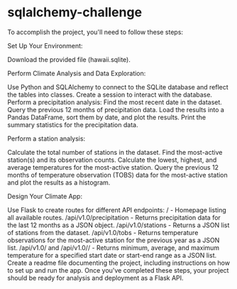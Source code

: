 # sqlalchemy-challenge

To accomplish the project, you'll need to follow these steps:

Set Up Your Environment:

Download the provided file (hawaii.sqlite).

Perform Climate Analysis and Data Exploration:

Use Python and SQLAlchemy to connect to the SQLite database and reflect the tables into classes.
Create a session to interact with the database.
Perform a precipitation analysis:
Find the most recent date in the dataset.
Query the previous 12 months of precipitation data.
Load the results into a Pandas DataFrame, sort them by date, and plot the results.
Print the summary statistics for the precipitation data.

Perform a station analysis:

Calculate the total number of stations in the dataset.
Find the most-active station(s) and its observation counts.
Calculate the lowest, highest, and average temperatures for the most-active station.
Query the previous 12 months of temperature observation (TOBS) data for the most-active station and plot the results as a histogram.

Design Your Climate App:

Use Flask to create routes for different API endpoints:
/ - Homepage listing all available routes.
/api/v1.0/precipitation - Returns precipitation data for the last 12 months as a JSON object.
/api/v1.0/stations - Returns a JSON list of stations from the dataset.
/api/v1.0/tobs - Returns temperature observations for the most-active station for the previous year as a JSON list.
/api/v1.0/<start> and /api/v1.0/<start>/<end> - Returns minimum, average, and maximum temperature for a specified start date or start-end range as a JSON list.
Create a readme file documenting the project, including instructions on how to set up and run the app.
Once you've completed these steps, your project should be ready for analysis and deployment as a Flask API.




